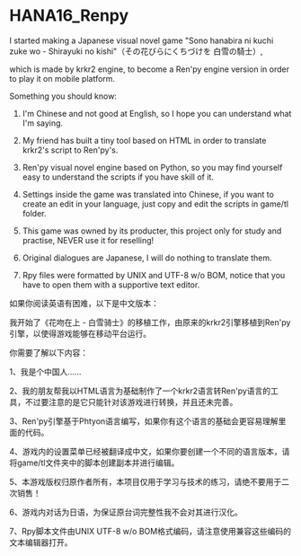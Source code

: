 # HANA16_Renpy
I started making a Japanese visual novel game "Sono hanabira ni kuchi zuke wo - Shirayuki no kishi"（その花びらにくちづけを 白雪の騎士）, 

which is made by krkr2 engine, to become a Ren'py engine version in order to play it on mobile platform.


Something you should know:

1. I'm Chinese and not good at English, so I hope you can understand what I'm saying.

2. My friend has built a tiny tool based on HTML in order to translate krkr2's script to Ren'py's.

3. Ren'py visual novel engine based on Python, so you may find yourself easy to understand the scripts if you have skill of it.

4. Settings inside the game was translated into Chinese, if you want to create an edit in your language, just copy and edit the scripts in game/tl folder.

5. This game was owned by its producter, this project only for study and practise, NEVER use it for reselling!

6. Original dialogues are Japanese, I will do nothing to translate them.

7. Rpy files were formatted by UNIX and UTF-8 w/o BOM, notice that you have to open them with a supportive text editor.


如果你阅读英语有困难，以下是中文版本：

我开始了《花吻在上 - 白雪骑士》的移植工作，由原来的krkr2引擎移植到Ren'py引擎，以使得游戏能够在移动平台运行。


你需要了解以下内容：

1、我是个中国人……

2、我的朋友帮我以HTML语言为基础制作了一个krkr2语言转Ren'py语言的工具，不过要注意的是它只能针对该游戏进行转换，并且还未完善。

3、Ren'py引擎基于Phtyon语言编写，如果你有这个语言的基础会更容易理解里面的代码。

4、游戏内的设置菜单已经被翻译成中文，如果你要创建一个不同的语言版本，请将game/tl文件夹中的脚本创建副本并进行编辑。

5、本游戏版权归原作者所有，本项目仅用于学习与技术的练习，请绝不要用于二次销售！

6、游戏内对话为日语，为保证原台词完整性我不会对其进行汉化。

7、Rpy脚本文件由UNIX UTF-8 w/o BOM格式编码，请注意使用兼容这些编码的文本编辑器打开。